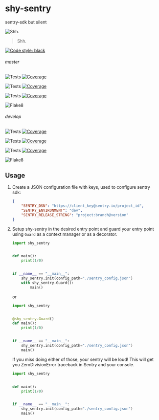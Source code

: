 # shy-sentry
sentry-sdk but silent

![Shh.](https://docs.arrai-dev.com/shy-sentry/shy-sentry.png)
> Shh.

[![Code style: black](https://img.shields.io/badge/code%20style-black-000000.svg?style=for-the-badge)](https://github.com/psf/black)

###### master

![Tests](https://docs.arrai-dev.com/shy-sentry/master.python38.svg) [![Coverage](https://docs.arrai-dev.com/shy-sentry/master.python38.coverage.svg)](https://docs.arrai-dev.com/shy-sentry/htmlcov_master_python38/)

![Tests](https://docs.arrai-dev.com/shy-sentry/master.python37.svg) [![Coverage](https://docs.arrai-dev.com/shy-sentry/master.python37.coverage.svg)](https://docs.arrai-dev.com/shy-sentry/htmlcov_master_python37/)

![Tests](https://docs.arrai-dev.com/shy-sentry/master.python36.svg) [![Coverage](https://docs.arrai-dev.com/shy-sentry/master.python36.coverage.svg)](https://docs.arrai-dev.com/shy-sentry/htmlcov_master_python36/)

![Flake8](https://docs.arrai-dev.com/shy-sentry/master.flake8.svg)

###### develop

![Tests](https://docs.arrai-dev.com/shy-sentry/develop.python38.svg) [![Coverage](https://docs.arrai-dev.com/shy-sentry/develop.python38.coverage.svg)](https://docs.arrai-dev.com/shy-sentry/htmlcov_develop_python38/)

![Tests](https://docs.arrai-dev.com/shy-sentry/develop.python37.svg) [![Coverage](https://docs.arrai-dev.com/shy-sentry/develop.python37.coverage.svg)](https://docs.arrai-dev.com/shy-sentry/htmlcov_develop_python37/)

![Tests](https://docs.arrai-dev.com/shy-sentry/develop.python36.svg) [![Coverage](https://docs.arrai-dev.com/shy-sentry/develop.python36.coverage.svg)](https://docs.arrai-dev.com/shy-sentry/htmlcov_develop_python36/)

![Flake8](https://docs.arrai-dev.com/shy-sentry/develop.flake8.svg)

## Usage
1. Create a JSON configuration file with keys, used to configure sentry sdk:
   ```json
   {
       "SENTRY_DSN": "https://client_key@sentry.io/project_id",
       "SENTRY_ENVIRONMENT": "dev",
       "SENTRY_RELEASE_STRING": "project:branch@version"
   }
   ```
1. Setup shy-sentry in the desired entry point and guard your entry point using `Guard` as a context manager or
   as a decorator.
   ```python
   import shy_sentry
   
   
   def main():
       print(1/0)
   
   
   if __name__ == "__main__":
       shy_sentry.init(config_path="./sentry_config.json")
       with shy_sentry.Guard():
           main()
   ```
   or
   ```python
   import shy_sentry
   
   
   @shy_sentry.Guard()
   def main():
       print(1/0)
   
   
   if __name__ == "__main__":
       shy_sentry.init(config_path="./sentry_config.json")
       main()
   ```
   If you miss doing either of those, your sentry will be loud! This will get you ZeroDivisionError traceback in Sentry
    and your console.
   ```python
   import shy_sentry
   
   
   def main():
       print(1/0)
   
   
   if __name__ == "__main__":
       shy_sentry.init(config_path="./sentry_config.json")
       main()
   ```
